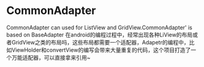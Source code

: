 # CommonAdapter
CommonAdapter can used for ListView and GridView.CommonAdapter' is based on BaseAdapter
在android的编程过程中，经常出现各种LiView的布局或者GridView之类的布局吗，这些布局都需要一个适配器，Adapetr的编程中，比如ViewHolder和convertView的编写会带来大量重复的代码，这个项目打造了一个万能适配器，可以直接拿来引用~
